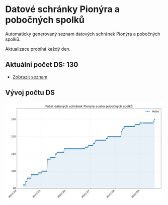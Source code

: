 # Datové schránky Pionýra a pobočných spolků

Automaticky generovaný seznam datových schránek Pionýra a pobočných spolků.

Aktualizace probíhá každý den.

## Aktuální počet DS: 130

- [Zobrazit seznam](datovky.csv)

## Vývoj počtu DS

![Vývoj počtu datových schránek](history.png)
